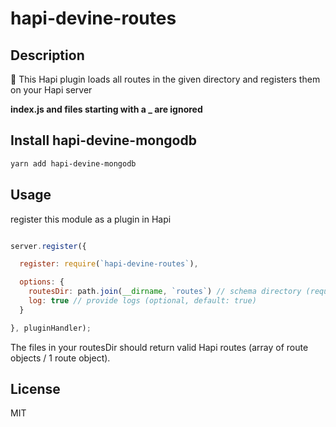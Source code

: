 # hapi-devine-routes

## Description

🔧 This Hapi plugin loads all routes in the given directory and registers them on your Hapi server

**index.js and files starting with a _ are ignored**

## Install hapi-devine-mongodb

```bash
yarn add hapi-devine-mongodb
```

## Usage

register this module as a plugin in Hapi

```js

server.register({

  register: require(`hapi-devine-routes`),

  options: {
    routesDir: path.join(__dirname, `routes`) // schema directory (required)
    log: true // provide logs (optional, default: true)
  }

}, pluginHandler);

```

The files in your routesDir should return valid Hapi routes (array of route objects / 1 route object).

## License

MIT

